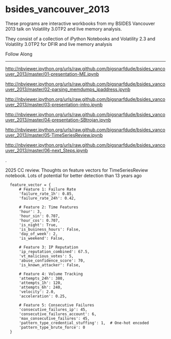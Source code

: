 bsides_vancouver_2013
=====================


These programs are interactive workbooks from my BSIDES Vancouver 2013 talk on Volatility 3.0TP2 and live memory analysis.

They consist of a collection of iPython Notebooks and Volatility 2.3 and Volatility 3.0TP2 for DFIR and live memory analysis

Follow Along
____________

http://nbviewer.ipython.org/urls/raw.github.com/bigsnarfdude/bsides_vancouver_2013/master/01-presentation-ME.ipynb

http://nbviewer.ipython.org/urls/raw.github.com/bigsnarfdude/bsides_vancouver_2013/master/02-parsing_memdumps_ipaddress.ipynb

http://nbviewer.ipython.org/urls/raw.github.com/bigsnarfdude/bsides_vancouver_2013/master/03-presentation-intro.ipynb

http://nbviewer.ipython.org/urls/raw.github.com/bigsnarfdude/bsides_vancouver_2013/master/04-presentation-SBtrojan.ipynb

http://nbviewer.ipython.org/urls/raw.github.com/bigsnarfdude/bsides_vancouver_2013/master/05-TimeSeriesReview.ipynb

http://nbviewer.ipython.org/urls/raw.github.com/bigsnarfdude/bsides_vancouver_2013/master/06-next_Steps.ipynb

.


2025 CC review. Thoughts on feature vectors for TimeSeriesReview notebook. Lots of potential for better detection than 13 years ago
```
  feature_vector = {
      # Feature 1: Failure Rate
      'failure_rate_1h': 0.85,
      'failure_rate_24h': 0.42,

      # Feature 2: Time Features
      'hour': 3,
      'hour_sin': 0.707,
      'hour_cos': 0.707,
      'is_night': True,
      'is_business_hours': False,
      'day_of_week': 2,
      'is_weekend': False,

      # Feature 3: IP Reputation
      'ip_reputation_combined': 67.5,
      'vt_malicious_votes': 5,
      'abuse_confidence_score': 70,
      'is_known_attacker': False,

      # Feature 4: Volume Tracking
      'attempts_24h': 380,
      'attempts_1h': 120,
      'attempts_6h': 240,
      'velocity': 2.0,
      'acceleration': 0.25,

      # Feature 5: Consecutive Failures
      'consecutive_failures_ip': 45,
      'consecutive_failures_account': 6,
      'max_consecutive_failures': 45,
      'pattern_type_credential_stuffing': 1,  # One-hot encoded
      'pattern_type_brute_force': 0
  }
```
